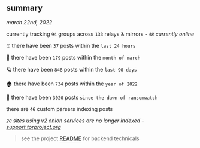 
## summary
_march 22nd, 2022_

currently tracking `94` groups across `133` relays & mirrors - _`48` currently online_

⏲ there have been `37` posts within the `last 24 hours`

🦈 there have been `179` posts within the `month of march`

🪐 there have been `848` posts within the `last 90 days`

🏚 there have been `734` posts within the `year of 2022`

🦕 there have been `3020` posts `since the dawn of ransomwatch`

there are `46` custom parsers indexing posts

_`20` sites using v2 onion services are no longer indexed - [support.torproject.org](https://support.torproject.org/onionservices/v2-deprecation/)_

> see the project [README](https://github.com/thetanz/ransomwatch#ransomwatch--) for backend technicals
